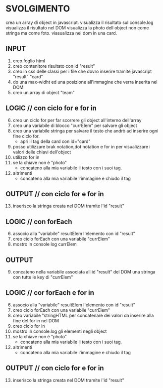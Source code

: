 # SVOLGIMENTO
crea un array di object in javascript.
visualizza il risultato sul console.log
visualizza il risultato nel DOM
visualizza la photo dell object non come stringa ma come foto.
viasualizza nel dom in una card.

## INPUT   
1. creo foglio html
2. creo contenitore risultato con id "result"
3. creo in css delle classi per i file che dovro inserire tramite javascript  "result" "card" 
4. do una max-widht ed una posizione all'immagine che verra inserita nel DOM
5. creo un array di object "team"
## LOGIC // con ciclo for e for in
6. creo un ciclo for per far scorrere gli object all'interno dell'array
7. creo una variabile di blocco "currElem" per salvare gli object
8. creo una variabile stringa per salvare il testo che andrò ad inserire ogni fine ciclo for.
    - apri il tag della card con id="card"
9. posso utilizzare brak notation,dot notation e for in per visualizzare i valori delle chiavi dell'object
10. utilizzo for in
11. se la chiave non è "photo"
    - concateno alla mia variabile il testo  con i suoi tag.
12. altrimenti
    - concateno alla mia variabile l'immagine e chiudo il tag <div>
## OUTPUT  // con ciclo for e for in
13. inserisco la stringa creata nel DOM tramite l'id "result"



## LOGIC // con forEach
6. associo alla "variabile" resultElem l'elemento con id "result"
7. creo ciclo forEach con una variabile "currElem"
8. mostro in console log currElem
## OUTPUT
9. concateno nella variabile associata all id "result" del DOM una stringa con tutte le key di "currElem"


## LOGIC // cor forEach e for in
6. associo alla "variabile" resultElem l'elemento con id "result"
7. creo ciclo forEach con una variabile "currElem"
8. creo variabile "stringHTML per concatenare dei valori da inserire alla fine del for in nel DOM
9. creo ciclo for in
10. mostro in console.log gli elementi negli object
11. se la chiave non è "photo"
    - concateno alla mia variabile il testo  con i suoi tag.
12. altrimenti
    - concateno alla mia variabile l'immagine e chiudo il tag <div>
## OUTPUT  // con ciclo for e for in
13. inserisco la stringa creata nel DOM tramite l'id "result"

